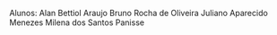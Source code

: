 Alunos: Alan Bettiol Araujo
Bruno Rocha de Oliveira 
Juliano Aparecido Menezes
Milena dos Santos Panisse 